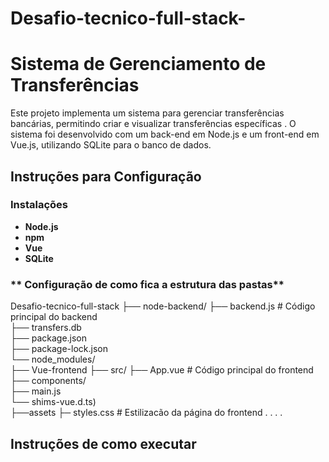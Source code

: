 # Desafio-tecnico-full-stack-

# **Sistema de Gerenciamento de Transferências**

Este projeto implementa um sistema para gerenciar transferências bancárias, permitindo criar e visualizar transferências específicas . O sistema foi desenvolvido com um back-end em Node.js e um front-end em Vue.js, utilizando SQLite para o banco de dados.

## **Instruções para Configuração**

### **Instalações**
- **Node.js** 
- **npm** 
- **Vue**
- **SQLite**

### ** Configuração de como fica a estrutura das pastas**
 Desafio-tecnico-full-stack
   ├── node-backend/
    ├── backend.js      # Código principal do backend    
    ├── transfers.db           
    ├── package.json           
    ├── package-lock.json      
    └── node_modules/          
   ├── Vue-frontend
    ├── src/
     ├── App.vue        # Código principal do frontend
     ├── components/        
     ├── main.js  
     └── shims-vue.d.ts)       
    ├──assets
     ├─ styles.css      # Estilizacão da página do frontend
     .
     .
    .
    .

 ## **Instruções de como executar**